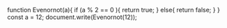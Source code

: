 function Evenornot(a){
  if (a % 2 == 0 ){
    return true;
  }
  else{
    return false;
  }
}
const a = 12;
document.write(Evenornot(12));
